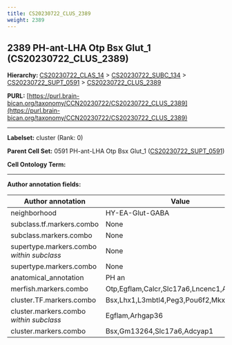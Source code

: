```yaml
---
title: CS20230722_CLUS_2389
weight: 2389
---
```

## 2389 PH-ant-LHA Otp Bsx Glut_1 (CS20230722_CLUS_2389)
<b>Hierarchy: </b>
[CS20230722_CLAS_14](../CS20230722_CLAS_14) >
[CS20230722_SUBC_134](../CS20230722_SUBC_134) >
[CS20230722_SUPT_0591](../CS20230722_SUPT_0591) >
[CS20230722_CLUS_2389](../CS20230722_CLUS_2389)

**PURL:** [https://purl.brain-bican.org/taxonomy/CCN20230722/CS20230722_CLUS_2389](https://purl.brain-bican.org/taxonomy/CCN20230722/CS20230722_CLUS_2389)

---


**Labelset:** cluster (Rank: 0)

**Parent Cell Set:** 0591 PH-ant-LHA Otp Bsx Glut_1 ([CS20230722_SUPT_0591](../CS20230722_SUPT_0591))



**Cell Ontology Term:** 

[MARKER GENES.]: #


---

[TRANSFERRED ANNOTATIONS.]: #


[AUTHOR ANNOTATION FIELDS.]: #


**Author annotation fields:**

| Author annotation | Value |
|-------------------|-------|
|neighborhood|HY-EA-Glut-GABA|
|subclass.tf.markers.combo|None|
|subclass.markers.combo|None|
|supertype.markers.combo _within subclass_|None|
|supertype.markers.combo|None|
|anatomical_annotation|PH an|
|merfish.markers.combo|Otp,Egflam,Calcr,Slc17a6,Lncenc1,Arhgap36|
|cluster.TF.markers.combo|Bsx,Lhx1,L3mbtl4,Peg3,Pou6f2,Mkx|
|cluster.markers.combo _within subclass_|Egflam,Arhgap36|
|cluster.markers.combo|Bsx,Gm13264,Slc17a6,Adcyap1|
